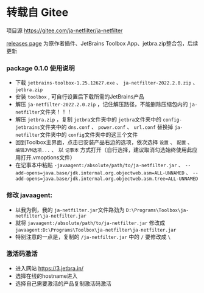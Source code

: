 # 转载自 Gitee

项目源 https://gitee.com/ja-netfilter/ja-netfilter

[releases page](https://github.com/JackFranklinTos/ja-netfilter/releases/tag/ja-netfilter) 为原作者插件、JetBrains Toolbox App、jetbra.zip整合包，后续更新

### package 0.1.0 使用说明
- 下载 `jetbrains-toolbox-1.25.12627.exe` 、 `ja-netfilter-2022.2.0.zip` 、 `jetbra.zip`
- 安装 `toolbox` , 可自行设置后下载所需的JetBrains产品
- 解压 `ja-netfilter-2022.2.0.zip` ，记住解压路径，不能删除压缩包内的 `ja-netfilter`文件夹！！！
- 解压 `jetbra.zip` ，复制 `jetbra`文件夹中的 `jetbra`文件夹中的 `config-jetbrains`文件夹中的 `dns.conf` 、 `power.conf` 、 `url.conf` 替换掉 `ja-netfilter`文件夹中的 `config`文件夹中的这三个文件
- 回到Toolbox主界面，点击已安装产品右边的选项，依次选择 `设置` 、 `配置` 、 `编辑JVM选项...` 、 以 `记事本` 方式打开（自行选择，建议取消勾选始终使用此应用打开.vmoptions文件）
- 在记事本中粘贴 `-javaagent:/absolute/path/to/ja-netfilter.jar` 、 `--add-opens=java.base/jdk.internal.org.objectweb.asm=ALL-UNNAMED` 、 `--add-opens=java.base/jdk.internal.org.objectweb.asm.tree=ALL-UNNAMED`
### 修改 javaagent:
- 以我为例，我的 `ja-netfilter.jar`文件路劲为 `D:\Programs\Toolbox\ja-netfilter\ja-netfilter.jar`
- 就将 `javaagent:/absolute/path/to/ja-netfilter.jar` 修改成 `javaagent:D:\Programs\Toolbox\ja-netfilter\ja-netfilter.jar`
- 特别注意的一点是，复制的 `/ja-netfilter.jar` 中的 `/` 要修改成 `\`
### 激活码激活
- 进入网站 https://3.jetbra.in/
- 选择在线的hostname进入
- 选择自己需要激活的产品复制激活码激活
